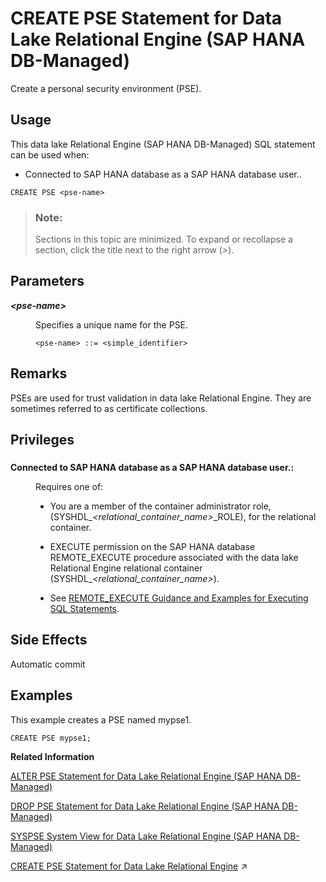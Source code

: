 <!-- loiobc673dbe10aa4a5da1d6b1c3a1d7e7ce -->

# CREATE PSE Statement for Data Lake Relational Engine \(SAP HANA DB-Managed\)

Create a personal security environment \(PSE\).



<a name="loiobc673dbe10aa4a5da1d6b1c3a1d7e7ce__section_lv2_3cg_2zb"/>

## Usage

This data lake Relational Engine \(SAP HANA DB-Managed\) SQL statement can be used when:

-   Connected to SAP HANA database as a SAP HANA database user..



```
CREATE PSE <pse-name>
```



> ### Note:  
> Sections in this topic are minimized. To expand or recollapse a section, click the title next to the right arrow \(*\>*\).



<a name="loiobc673dbe10aa4a5da1d6b1c3a1d7e7ce__section_q41_nbb_fzb"/>

## Parameters


<dl>
<dt><b>

*<pse-name\>*

</b></dt>
<dd>

Specifies a unique name for the PSE.

```
<pse-name> ::= <simple_identifier>
```



</dd>
</dl>



<a name="loiobc673dbe10aa4a5da1d6b1c3a1d7e7ce__section_j4p_nbb_fzb"/>

## Remarks

PSEs are used for trust validation in data lake Relational Engine. They are sometimes referred to as certificate collections.



<a name="loiobc673dbe10aa4a5da1d6b1c3a1d7e7ce__section_kmj_sbb_fzb"/>

## Privileges



### 


<dl>
<dt><b>

Connected to SAP HANA database as a SAP HANA database user.:

</b></dt>
<dd>

Requires one of:

-   You are a member of the container administrator role, \(SYSHDL\_*<relational\_container\_name\>*\_ROLE\), for the relational container.
-   EXECUTE permission on the SAP HANA database REMOTE\_EXECUTE procedure associated with the data lake Relational Engine relational container \(SYSHDL\_*<relational\_container\_name\>*\).

-   See [REMOTE\_EXECUTE Guidance and Examples for Executing SQL Statements](remote-execute-guidance-and-examples-for-executing-sql-statements-fd99ac0.md).




</dd>
</dl>



<a name="loiobc673dbe10aa4a5da1d6b1c3a1d7e7ce__section_iyz_sbb_fzb"/>

## Side Effects

Automatic commit



<a name="loiobc673dbe10aa4a5da1d6b1c3a1d7e7ce__section_i5k_tbb_fzb"/>

## Examples

This example creates a PSE named mypse1.

```
CREATE PSE mypse1;
```

**Related Information**  


[ALTER PSE Statement for Data Lake Relational Engine \(SAP HANA DB-Managed\)](alter-pse-statement-for-data-lake-relational-engine-sap-hana-db-managed-056ee2c.md "Modifies an existing personal security environment (PSE).")

[DROP PSE Statement for Data Lake Relational Engine \(SAP HANA DB-Managed\)](drop-pse-statement-for-data-lake-relational-engine-sap-hana-db-managed-daf65f6.md "Removes a personal security environment (PSE) from the database.")

[SYSPSE System View for Data Lake Relational Engine \(SAP HANA DB-Managed\)](../070-system-views/syspse-system-view-for-data-lake-relational-engine-sap-hana-db-managed-0211aea.md "Provides information about personal security environments (PSE).")

[CREATE PSE Statement for Data Lake Relational Engine](https://help.sap.com/viewer/19b3964099384f178ad08f2d348232a9/2024_1_QRC/en-US/cda6e32786854f6c9f9cc1869c6ddca1.html "Create a personal security environment (PSE).") :arrow_upper_right:

